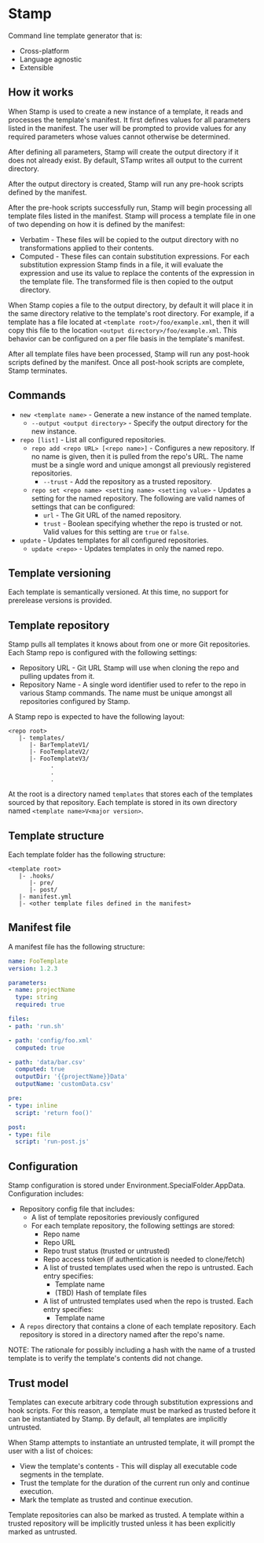 # Stamp
Command line template generator that is:

* Cross-platform
* Language agnostic
* Extensible

## How it works
When Stamp is used to create a new instance of a template, it reads and processes the template's
manifest. It first defines values for all parameters listed in the manifest. The user will be
prompted to provide values for any required parameters whose values cannot otherwise be determined.

After defining all parameters, Stamp will create the output directory if it does not already exist.
By default, STamp writes all output to the current directory.

After the output directory is created, Stamp will run any pre-hook scripts defined by the manifest.

After the pre-hook scripts successfully run, Stamp will begin processing all template files listed
in the manifest. Stamp will process a template file in one of two depending on how it is defined by
the manifest:

* Verbatim - These files will be copied to the output directory with no transformations applied to
  their contents.
* Computed - These files can contain substitution expressions. For each substitution expression
  Stamp finds in a file, it will evaluate the expression and use its value to replace the contents
  of the expression in the template file. The transformed file is then copied to the output
  directory.

When Stamp copies a file to the output directory, by default it will place it in the same directory
relative to the template's root directory. For example, if a template has a file located at
`<template root>/foo/example.xml`, then it will copy this file to the location
`<output directory>/foo/example.xml`. This behavior can be configured on a per file basis in the
template's manifest.

After all template files have been processed, Stamp will run any post-hook scripts defined by the
manifest. Once all post-hook scripts are complete, Stamp terminates.

## Commands
* `new <template name>` - Generate a new instance of the named template.
  * `--output <output directory>` - Specify the output directory for the new instance.
* `repo [list]` - List all configured repositories.
  * `repo add <repo URL> [<repo name>]` - Configures a new repository. If no name is given, then it
    is pulled from the repo's URL. The name must be a single word and unique amongst all previously
    registered repositories.
    * `--trust` - Add the repository as a trusted repository.
  * `repo set <repo name> <setting name> <setting value>` - Updates a setting for the named
    repository. The following are valid names of settings that can be configured:
    * `url` - The Git URL of the named repository.
    * `trust` - Boolean specifying whether the repo is trusted or not. Valid values for this setting
      are `true` or `false`.
* `update` - Updates templates for all configured repositories.
  * `update <repo>` - Updates templates in only the named repo.

## Template versioning
Each template is semantically versioned. At this time, no support for prerelease versions is
provided.

## Template repository
Stamp pulls all templates it knows about from one or more Git repositories. Each Stamp repo is
configured with the following settings:

* Repository URL - Git URL Stamp will use when cloning the repo and pulling updates from it.
* Repository Name - A single word identifier used to refer to the repo in various Stamp commands.
  The name must be unique amongst all repositories configured by Stamp.

A Stamp repo is expected to have the following layout:

```
<repo root>
   |- templates/
      |- BarTemplateV1/
      |- FooTemplateV2/
      |- FooTemplateV3/
            .
            .
            .
```

At the root is a directory named `templates` that stores each of the templates sourced by that
repository. Each template is stored in its own directory named `<template name>V<major version>`.

## Template structure
Each template folder has the following structure:

```
<template root>
   |- .hooks/
      |- pre/
      |- post/
   |- manifest.yml
   |- <other template files defined in the manifest>
```

## Manifest file
A manifest file has the following structure:

```yaml
name: FooTemplate
version: 1.2.3

parameters:
- name: projectName
  type: string
  required: true

files:
- path: 'run.sh'

- path: 'config/foo.xml'
  computed: true

- path: 'data/bar.csv'
  computed: true
  outputDir: '{{projectName}}Data'
  outputName: 'customData.csv'

pre:
- type: inline
  script: 'return foo()'

post:
- type: file
  script: 'run-post.js'
```

## Configuration
Stamp configuration is stored under Environment.SpecialFolder.AppData. Configuration includes:

* Repository config file that includes:
   * A list of template repositories previously configured
   * For each template repository, the following settings are stored:
      * Repo name
      * Repo URL
      * Repo trust status (trusted or untrusted)
      * Repo access token (if authentication is needed to clone/fetch)
      * A list of trusted templates used when the repo is untrusted. Each entry specifies:
         * Template name
         * (TBD) Hash of template files
      * A list of untrusted templates used when the repo is trusted. Each entry specifies:
         * Template name
* A `repos` directory that contains a clone of each template repository. Each repository is stored
  in a directory named after the repo's name.

NOTE: The rationale for possibly including a hash with the name of a trusted template is to verify
the template's contents did not change.

## Trust model
Templates can execute arbitrary code through substitution expressions and hook scripts. For this
reason, a template must be marked as trusted before it can be instantiated by Stamp. By default, all
templates are implicitly untrusted.

When Stamp attempts to instantiate an untrusted template, it will prompt the user with a list of
choices:

* View the template's contents - This will display all executable code segments in the template.
* Trust the template for the duration of the current run only and continue execution.
* Mark the template as trusted and continue execution.

Template repositories can also be marked as trusted. A template within a trusted repository will be
implicitly trusted unless it has been explicitly marked as untrusted.
